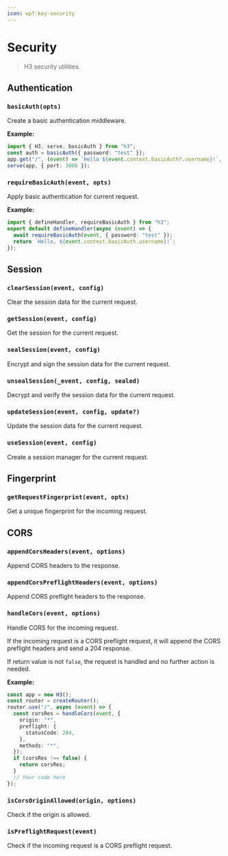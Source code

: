 ```yaml
---
icon: wpf:key-security
---
```


# Security

> H3 security utilities.

## Authentication

<!-- automd:jsdocs src="../../src/utils/auth.ts" -->

### `basicAuth(opts)`

Create a basic authentication middleware.

**Example:**

```ts
import { H3, serve, basicAuth } from "h3";
const auth = basicAuth({ password: "test" });
app.get("/", (event) => `Hello ${event.context.basicAuth?.username}!`, [auth]);
serve(app, { port: 3000 });
```

### `requireBasicAuth(event, opts)`

Apply basic authentication for current request.

**Example:**

```ts
import { defineHandler, requireBasicAuth } from "h3";
export default defineHandler(async (event) => {
  await requireBasicAuth(event, { password: "test" });
  return `Hello, ${event.context.basicAuth.username}!`;
});
```

<!-- /automd -->

## Session

<!-- automd:jsdocs src="../../src/utils/session.ts" -->

### `clearSession(event, config)`

Clear the session data for the current request.

### `getSession(event, config)`

Get the session for the current request.

### `sealSession(event, config)`

Encrypt and sign the session data for the current request.

### `unsealSession(_event, config, sealed)`

Decrypt and verify the session data for the current request.

### `updateSession(event, config, update?)`

Update the session data for the current request.

### `useSession(event, config)`

Create a session manager for the current request.

<!-- /automd -->

## Fingerprint

<!-- automd:jsdocs src="../../src/utils/fingerprint.ts" -->

### `getRequestFingerprint(event, opts)`

Get a unique fingerprint for the incoming request.

<!-- /automd -->

## CORS

<!-- automd:jsdocs src="../../src/utils/cors.ts" -->

### `appendCorsHeaders(event, options)`

Append CORS headers to the response.

### `appendCorsPreflightHeaders(event, options)`

Append CORS preflight headers to the response.

### `handleCors(event, options)`

Handle CORS for the incoming request.

If the incoming request is a CORS preflight request, it will append the CORS preflight headers and send a 204 response.

If return value is not `false`, the request is handled and no further action is needed.

**Example:**

```ts
const app = new H3();
const router = createRouter();
router.use("/", async (event) => {
  const corsRes = handleCors(event, {
    origin: "*",
    preflight: {
      statusCode: 204,
    },
    methods: "*",
  });
  if (corsRes !== false) {
    return corsRes;
  }
  // Your code here
});
```

### `isCorsOriginAllowed(origin, options)`

Check if the origin is allowed.

### `isPreflightRequest(event)`

Check if the incoming request is a CORS preflight request.

<!-- /automd -->
